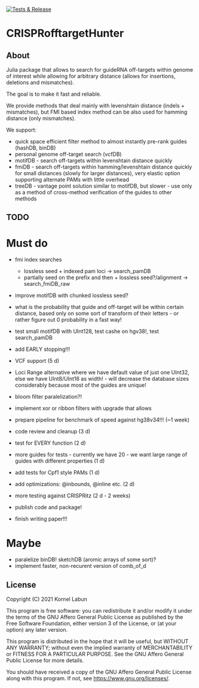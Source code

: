 [![Tests & Release](https://github.com/JokingHero/CRISPRofftargetHunter.jl/actions/workflows/build_standalone.yml/badge.svg?branch=master)](https://github.com/JokingHero/CRISPRofftargetHunter.jl/releases/tag/latest)

# CRISPRofftargetHunter  


## About

Julia package that allows to search for guideRNA off-targets within genome
of interest while allowing for arbitrary distance
(allows for insertions, deletions and mismatches).

The goal is to make it fast and reliable.

We provide methods that deal mainly with levenshtain distance (indels + mismatches), but FMI
based index method can be also used for hamming distance (only mismatches).

We support:
- quick space efficient filter method to almost instantly pre-rank guides (hashDB, binDB)
- personal genome off-target search (vcfDB)
- motifDB - search off-targets within levenshtain distance quickly
- fmiDB - search off-targets within hamming/levenshtain distance quickly for small distances (slowly for larger distances),
 very elastic option supporting alternate PAMs with little overhead
 - treeDB - vantage point solution similar to motifDB, but slower - use only as a method of cross-method verification of the guides to other methods

## TODO

# Must do

* fmi index searches
    * lossless seed  + indexed pam loci -> search_pamDB
    * partially seed on the prefix and then + lossless seed?/alignment -> search_fmiDB_raw
* improve motifDB with chunked lossless seed?
* what is the probability that guide and off-target will be within certain distance, based only on some sort of transform of their letters - or rather figure out 0 probability in a fast way!

* test small motifDB with UInt128, test cashe on hgv38!, test search_pamDB

* add EARLY stopping!!! 
* VCF support (5 d) 
* Loci Range alternative where we have default value of just one UInt32, else we have UInt8/UInt16 as width! - will decrease the database sizes considerably because most of the guides are unique!

* bloom filter paralelization?!
* implement xor or ribbon filters with upgrade that allows 
* prepare pipeline for benchmark of speed against hg38v34!!! (~1 week)
* code review and cleanup (3 d)
* test for EVERY function (2 d)
* more guides for tests - currently we have 20 - we want large range of guides with different properties (1 d)
* add tests for Cpf1 style PAMs (1 d)
* add optimizations: @inbounds, @inline etc. (2 d)
* more testing against CRISPRitz (2 d - 2 weeks)
* publish code and package!
* finish writing paper!!!

# Maybe

* paralelize binDB! sketchDB (aromic arrays of some sort)?
* implement faster, non-recurent version of comb_of_d


## License  

Copyright (C) 2021  Kornel Labun

This program is free software: you can redistribute it and/or modify
it under the terms of the GNU Affero General Public License as published
by the Free Software Foundation, either version 3 of the License, or
(at your option) any later version.

This program is distributed in the hope that it will be useful,
but WITHOUT ANY WARRANTY; without even the implied warranty of
MERCHANTABILITY or FITNESS FOR A PARTICULAR PURPOSE.  See the
GNU Affero General Public License for more details.

You should have received a copy of the GNU Affero General Public License
along with this program.  If not, see <https://www.gnu.org/licenses/>.
